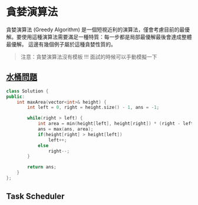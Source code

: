 # 貪婪演算法

貪婪演算法 (Greedy Algorithm) 是一個短視近利的演算法，僅會考慮目前的最優解。要使用這種演算法需要滿足一種特質：每一步都是局部最優解最後會達成整體最優解。
這邊有幾個例子屬於這種貪婪性質的。

> 注意：貪婪演算法沒有模板 !!!
>      面試的時候可以手動模擬一下

## [水桶問題](https://leetcode.com/problems/container-with-most-water/submissions/1161302468/)
```c++
class Solution {
public:
    int maxArea(vector<int>& height) {
        int left = 0, right = height.size() - 1, ans = -1;

        while(right > left) {
            int area = min(height[left], height[right]) * (right - left);
            ans = max(ans, area);
            if(height[right] > height[left])
                left++;
            else
                right--;
        }

        return ans;
    }
};
```

## Task Scheduler
